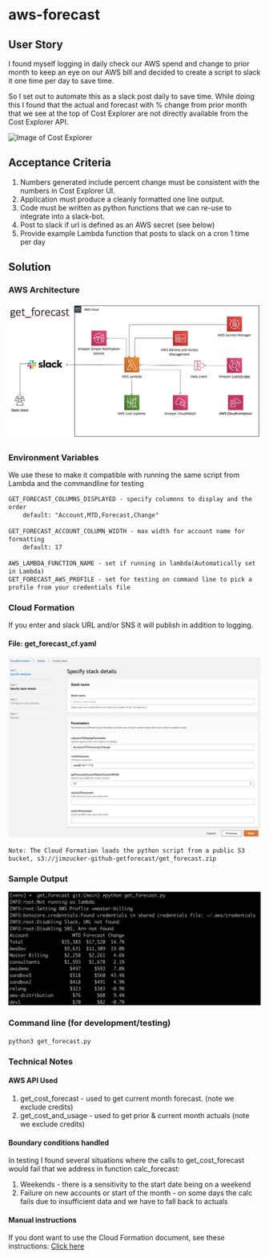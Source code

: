 # aws-forecast
## User Story
I found myself logging in daily check our AWS spend and change to prior month to keep an eye on our AWS bill and decided to create a script to slack it one time per day to save time.

So I set out to automate this as a slack post daily to save time.  While doing this I found that the actual and forecast with % change from prior month that we see at the top of Cost Explorer are not directly available from the Cost Explorer API.  

![Image of Cost Explorer](https://github.com/jimzucker/aws-forecast/blob/main/images/cost_explorer.png)

## Acceptance Criteria
1. Numbers generated include percent change must be consistent with the numbers in Cost Explorer UI.
2. Application must produce a cleanly formatted one line output.
3. Code must be written as python functions that we can re-use to integrate into a slack-bot.
4. Post to slack if url is defined as an AWS secret (see below)
5. Provide example Lambda function that posts to slack on a cron 1 time per day

## Solution
### AWS Architecture
![AWS Architecture](https://github.com/jimzucker/aws-forecast/blob/main/images/aws_architecture.png)

### Environment Variables
We use these to make it compatible with running the same script from Lambda and the commandline for testing

	GET_FORECAST_COLUMNS_DISPLAYED - specify columnns to display and the order 
	    default: "Account,MTD,Forecast,Change"

	GET_FORECAST_ACCOUNT_COLUMN_WIDTH - max width for account name for formatting
		default: 17

	AWS_LAMBDA_FUNCTION_NAME - set if running in lambda(Automatically set in Lambda)
	GET_FORECAST_AWS_PROFILE - set for testing on command line to pick a profile from your credentials file

### Cloud Formation
If you enter and slack URL and/or SNS it will publish in addition to logging.

#### File: get_forecast_cf.yaml
![Cloud Formation Inputs ](https://github.com/jimzucker/aws-forecast/blob/main/images/cloudformation_inputs.png)

	Note: The Cloud Formation loads the python script from a public S3 bucket, s3://jimzucker-github-getforecast/get_forecast.zip
	
### Sample Output
![Sample Output of get_forecast](https://github.com/jimzucker/aws-forecast/blob/main/images/get_forecast_sample_output.png)
	
### Command line (for development/testing)
```python3 get_forecast.py```

### Technical Notes
#### AWS API Used
1. get_cost_forecast - used to get current month forecast. (note we exclude credits)
2. get_cost_and_usage - used to get prior & current month actuals (note we exclude credits)

#### Boundary conditions handled
In testing I found several situations where the calls to get_cost_forecast would fail that we address in function calc_forecast:
1. Weekends - there is a sensitivity to the start date being on a weekend
2. Failure on new accounts or start of the month - on some days the calc fails due to insufficient data and we have to fall back to actuals

#### Manual instructions
If you dont want to use the Cloud Formation document, see these instructions: [Click here](https://github.com/jimzucker/aws-forecast/blob/main/MANUAL_SETUP_README.md)
